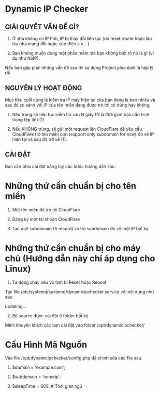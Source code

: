 # Dynamic IP Checker

## GIẢI QUYẾT VẤN ĐỀ GÌ?

1. Ở nhà không có IP tĩnh, IP bị thay đỗi liên tục (do reset router hoặc lâu lâu nhà mạng đỗi hoặc cúp điện v.v... )

2. Bạn không muốn dùng một phần mềm mà bạn không biết rõ nó là gì (ví dụ như NoIP).

Nếu bạn gặp phải những vấn đề sau thì sử dụng Project phía dưới là hợp lý rồi

## NGUYÊN LÝ HOẠT ĐỘNG

Mục tiêu cuối cùng là kiểm tra IP máy hiện tại của bạn đang là bao nhiêu và sau đó so sánh với IP của tên miền đang được trỏ tới có trùng hay không.

1. Nếu trùng sẽ tiếp tục kiểm tra sau N giây (N là thời gian bạn cấu hình trong tệp tin) (1)

2. Nếu KHÔNG trùng, sẽ gửi một request lên CloudFlare để yêu cầu CloudFlare trỏ tên miền con (support only subdomain for now) đó về IP hiện tại và sau đó trở về (1).

## CÀI ĐẶT

Bạn cần phải cài đặt bằng tay các bước hướng dẫn sau:

# Những thứ cần chuẩn bị cho tên miền

1. Một tên miền đã trỏ tới CloudFlare

2. Đăng ký một tài khoản CloudFlare

3. Tạo một subdomain (A record) và trỏ subdomain đó về một IP bất kỳ

# Những thứ cần chuẩn bị cho máy chủ (Hướng dẫn này chỉ áp dụng cho Linux)

1. Tự động chạy nếu vô tình bị Reset hoặc Reboot

Tạo file /etc/systemd/systemd/dynamicipchecker.service với nội dung như sau:

updating...

2. Bộ source được cài đặt ở folder bất kỳ

Mình khuyến khích các bạn cài đặt vào folder /opt/dynamicipchecker/

# Cấu Hình Mã Nguồn

Vào file /opt/dynamicipchecker/config.php để chỉnh sửa các file sau:

1. $domain = 'example.com';

2. $subdomain = 'homeip';

3. $sleepTime = 600; # Thời gian ngủ